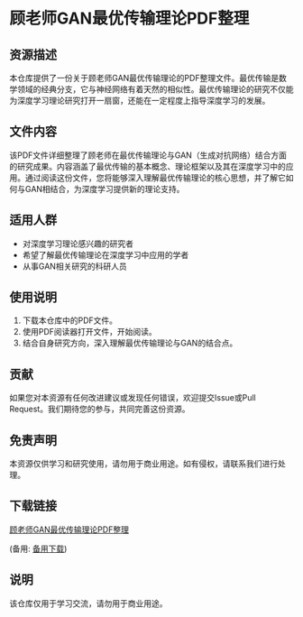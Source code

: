 # 顾老师GAN最优传输理论PDF整理

## 资源描述

本仓库提供了一份关于顾老师GAN最优传输理论的PDF整理文件。最优传输是数学领域的经典分支，它与神经网络有着天然的相似性。最优传输理论的研究不仅能为深度学习理论研究打开一扇窗，还能在一定程度上指导深度学习的发展。

## 文件内容

该PDF文件详细整理了顾老师在最优传输理论与GAN（生成对抗网络）结合方面的研究成果。内容涵盖了最优传输的基本概念、理论框架以及其在深度学习中的应用。通过阅读这份文件，您将能够深入理解最优传输理论的核心思想，并了解它如何与GAN相结合，为深度学习提供新的理论支持。

## 适用人群

- 对深度学习理论感兴趣的研究者
- 希望了解最优传输理论在深度学习中应用的学者
- 从事GAN相关研究的科研人员

## 使用说明

1. 下载本仓库中的PDF文件。
2. 使用PDF阅读器打开文件，开始阅读。
3. 结合自身研究方向，深入理解最优传输理论与GAN的结合点。

## 贡献

如果您对本资源有任何改进建议或发现任何错误，欢迎提交Issue或Pull Request。我们期待您的参与，共同完善这份资源。

## 免责声明

本资源仅供学习和研究使用，请勿用于商业用途。如有侵权，请联系我们进行处理。

## 下载链接
[顾老师GAN最优传输理论PDF整理](https://pan.quark.cn/s/4056e2041537) 

(备用: [备用下载](https://pan.baidu.com/s/1UmoISvmqNZ40XYEixX-rdw?pwd=1234))

## 说明

该仓库仅用于学习交流，请勿用于商业用途。

